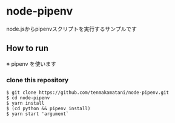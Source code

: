 # node-pipenv

node.jsからpipenvスクリプトを実行するサンプルです

## How to run

※ pipenv を使います

### clone this repository
```
$ git clone https://github.com/tenmakamatani/node-pipenv.git
$ cd node-pipenv
$ yarn install
$ (cd python && pipenv install)
$ yarn start 'argument`
```